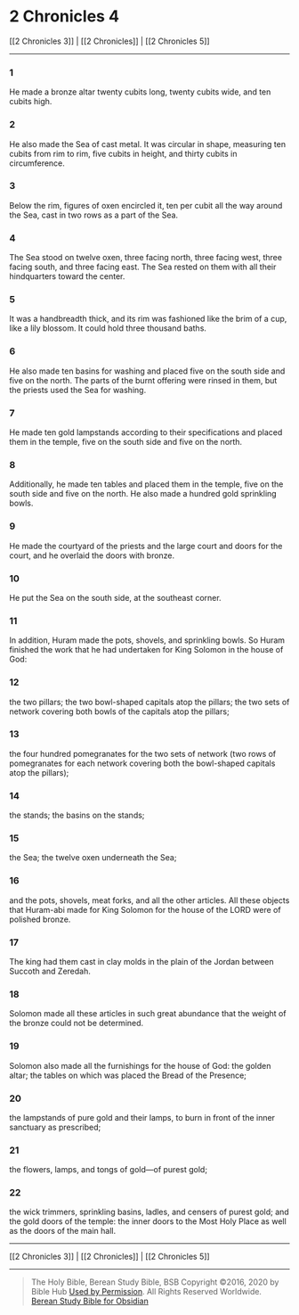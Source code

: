 # 2 Chronicles 4

[[2 Chronicles 3]] | [[2 Chronicles]] | [[2 Chronicles 5]]

---

### 1
He made a bronze altar twenty cubits long, twenty cubits wide, and ten cubits high.

### 2
He also made the Sea of cast metal. It was circular in shape, measuring ten cubits from rim to rim, five cubits in height, and thirty cubits in circumference.

### 3
Below the rim, figures of oxen encircled it, ten per cubit all the way around the Sea, cast in two rows as a part of the Sea.

### 4
The Sea stood on twelve oxen, three facing north, three facing west, three facing south, and three facing east. The Sea rested on them with all their hindquarters toward the center.

### 5
It was a handbreadth thick, and its rim was fashioned like the brim of a cup, like a lily blossom. It could hold three thousand baths.

### 6
He also made ten basins for washing and placed five on the south side and five on the north. The parts of the burnt offering were rinsed in them, but the priests used the Sea for washing.

### 7
He made ten gold lampstands according to their specifications and placed them in the temple, five on the south side and five on the north.

### 8
Additionally, he made ten tables and placed them in the temple, five on the south side and five on the north. He also made a hundred gold sprinkling bowls.

### 9
He made the courtyard of the priests and the large court and doors for the court, and he overlaid the doors with bronze.

### 10
He put the Sea on the south side, at the southeast corner.

### 11
In addition, Huram made the pots, shovels, and sprinkling bowls. So Huram finished the work that he had undertaken for King Solomon in the house of God:

### 12
the two pillars; the two bowl-shaped capitals atop the pillars; the two sets of network covering both bowls of the capitals atop the pillars;

### 13
the four hundred pomegranates for the two sets of network (two rows of pomegranates for each network covering both the bowl-shaped capitals atop the pillars);

### 14
the stands; the basins on the stands;

### 15
the Sea; the twelve oxen underneath the Sea;

### 16
and the pots, shovels, meat forks, and all the other articles. All these objects that Huram-abi made for King Solomon for the house of the LORD were of polished bronze.

### 17
The king had them cast in clay molds in the plain of the Jordan between Succoth and Zeredah.

### 18
Solomon made all these articles in such great abundance that the weight of the bronze could not be determined.

### 19
Solomon also made all the furnishings for the house of God: the golden altar; the tables on which was placed the Bread of the Presence;

### 20
the lampstands of pure gold and their lamps, to burn in front of the inner sanctuary as prescribed;

### 21
the flowers, lamps, and tongs of gold—of purest gold;

### 22
the wick trimmers, sprinkling basins, ladles, and censers of purest gold; and the gold doors of the temple: the inner doors to the Most Holy Place as well as the doors of the main hall.

---

[[2 Chronicles 3]] | [[2 Chronicles]] | [[2 Chronicles 5]]

---

> The Holy Bible, Berean Study Bible, BSB
> Copyright &copy;2016, 2020 by Bible Hub
> [Used by Permission](https://berean.bible/terms.htm). All Rights Reserved Worldwide.
> [Berean Study Bible for Obsidian](https://github.com/gapmiss/berean-study-bible-for-obsidian)

